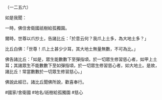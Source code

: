 （一二五六）

如是我聞：

一時，佛住舍衛國祇樹給孤獨園。

爾時，世尊以爪抄土，告諸比丘：「於意云何？我爪上土多，為大地土多？」

比丘白佛：「世尊！爪上土甚少少耳，其大地土無量無數，不可為比。」

佛告諸比丘：「如是，眾生能數數下至彈指頃，於一切眾生修習慈心者，如甲上土耳；其諸眾生不能數數下至如彈指頃，於一切眾生修習慈心者，如大地土。是故，諸比丘！常當數數於一切眾生修習慈心。」

佛說此經已，諸比丘聞佛所說，歡喜奉行。

#國家/舍衛國
#地名/祇樹給孤獨園
#慈心
